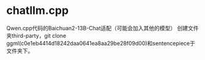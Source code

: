 # chatllm.cpp
Qwen.cpp代码的Baichuan2-13B-Chat适配（可能会加入其他的模型）
创建文件夹third-party，git clone ggml(c0e1eb4414d18242daa0641ea8aa29be28f09d00)和sentencepiece于文件夹下。
